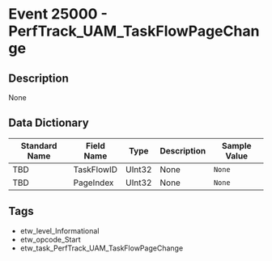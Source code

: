 # Event 25000 - PerfTrack_UAM_TaskFlowPageChange

## Description
None

## Data Dictionary
|Standard Name|Field Name|Type|Description|Sample Value|
|---|---|---|---|---|
|TBD|TaskFlowID|UInt32|None|`None`|
|TBD|PageIndex|UInt32|None|`None`|

## Tags
* etw_level_Informational
* etw_opcode_Start
* etw_task_PerfTrack_UAM_TaskFlowPageChange